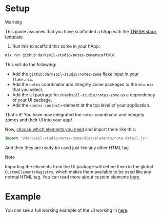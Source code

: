 # Setup

> [!WARNING]
> This guide assumes that you have scaffolded a hApp with the [TNESH stack template](https://darksoil.studio/tnesh-stack).

1. Run this to scaffold this zome in your hApp:

```bash
nix run github:darksoil-studio/notes-zome#scaffold
```

This will do the following:
  - Add the `github:darksoil-studio/notes-zome` flake input in your `flake.nix`.
  - Add the `notes` coordinator and integrity zome packages to the `dna.nix` that you select.
  - Add the UI package for `@darksoil-studio/notes-zome` as a dependency of your UI package.
  - Add the `<notes-context>` element at the top level of your application.

That's it! You have now integrated the `notes` coordinator and integrity zomes and their UI into your app!

Now, [choose which elements you need](/elements/note-detail.md) and import them like this:

```js
import "@darksoil-studio/notes-zome/dist/elements/note-detail.js";
```

And then they are ready be used just like any other HTML tag. 

> [!NOTE]
> Importing the elements from the UI package will define them in the global `CustomElementsRegistry`, which makes them available to be used like any normal HTML tag. You can read more about custom elements [here](https://darksoil.studio/tnesh-stack/guides/custom-elements).

# Example

You can see a full working example of the UI working in [here](https://github.com/darksoil-studio/notes-zome/blob/main/ui/demo/index.html).

